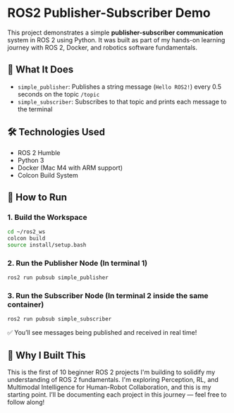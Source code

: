 # ROS2 Publisher-Subscriber Demo

This project demonstrates a simple **publisher-subscriber communication** system in ROS 2 using Python. It was built as part of my hands-on learning journey with ROS 2, Docker, and robotics software fundamentals.


## 🧠 What It Does

- `simple_publisher`: Publishes a string message (`Hello ROS2!`) every 0.5 seconds on the topic `/topic`
- `simple_subscriber`: Subscribes to that topic and prints each message to the terminal


## 🛠️ Technologies Used

- ROS 2 Humble
- Python 3
- Docker (Mac M4 with ARM support)
- Colcon Build System


## 🚀 How to Run

### 1. Build the Workspace

```bash
cd ~/ros2_ws
colcon build
source install/setup.bash
```

### 2. Run the Publisher Node (In terminal 1)

```bash
ros2 run pubsub simple_publisher
```

### 3. Run the Subscriber Node (In terminal 2 inside the same container)

```bash
ros2 run pubsub simple_subscriber
```

✅ You’ll see messages being published and received in real time!


## 💬 Why I Built This

This is the first of 10 beginner ROS 2 projects I'm building to solidify my understanding of ROS 2 fundamentals. I'm exploring Perception, RL, and Multimodal Intelligence for Human-Robot Collaboration, and this is my starting point. I’ll be documenting each project in this journey — feel free to follow along!
